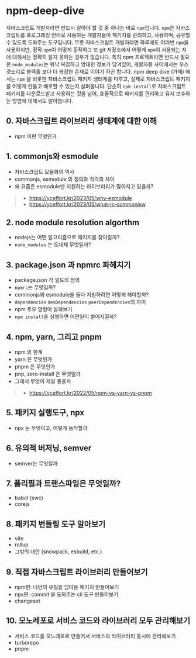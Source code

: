 # npm-deep-dive

자바스크립트 개발자라면 반드시 알아야 할 것 중 하나는 바로 `npm`입니다. `npm`은 자바스크립트를 프로그래밍 언어로 사용하는 개발자들이 패키지를 관리하고, 사용하며, 공유할 수 있도록 도와주는 도구입니다. 무릇 자바스크립트 개발자라면 하루에도 여러번 `npm`을 사용하지만, 정작 `npm`이 어떻게 동작하고 또 git 저장소에서 어떻게 `npm`이 사용되는 지에 대해서는 정확히 알지 못하는 경우가 많습니다. 특히 npm 프로젝트라면 반드시 필요한 `node_modules`는 워낙 복잡하고 방대한 정보가 담겨있어, 개발자들 사이에서는 우스걋소리로 블랙홀 보다 더 복잡한 존재로 이야기 하곤 합니다. npm deep dive (가제) 에서는 `npm` 을 비롯한 자바스크립트 패키지 생태계를 다루고, 실제로 자바스크립트 패키지를 어떻게 만들고 배포할 수 있는지 살펴봅니다. 단순히 `npm install`로 자바스크립트 패키지를 다운로드받고 사용하는 것을 넘어, 효율적으로 패키지를 관리하고 유지 보수하는 방법에 대해서도 알아봅니다. 

## 0. 자바스크립트 라이브러리 생태계에 대한 이해

- npm 이란 무엇인가

## 1. commonjs와 esmodule

- 자바스크립트 모듈화의 역사
- commonjs, esmodule 의 정의와 각각의 차이
- 왜 요즘은 esmodule만 지원하는 라이브러리가 많아지고 있을까?

> - https://yceffort.kr/2023/05/why-esmodule
> - https://yceffort.kr/2023/05/what-is-commonjsw

## 2. node module resolution algorthm 

- nodejs는 어떤 알고리즘으로 패키지를 찾아갈까?
- `node_modules` 는 도대체 무엇일까?

## 3. package.json 과 npmrc 파헤치기

- package.json 각 필드의 정의
- `npmrc`는 무엇일까?
- commonjs와 esmodule을 둘다 지원하려면 어떻게 해야할까?
- `dependencies` `devDependencies` `peerDependencies`의 차이
- npm 주요 명령어 살펴보기
- `npm install`을 실행하면 어떤일이 벌어지질까?

## 4. npm, yarn, 그리고 pnpm

- npm 의 한계
- yarn 은 무엇인가
- pnpm 은 무엇인가
- pnp, zero-install 은 무엇일까
- 그래서 무엇이 제일 좋을까

> - https://yceffort.kr/2022/05/npm-vs-yarn-vs-pnpm

## 5. 패키지 실행도구, npx

- npx 는 무엇이고, 어떻게 동작할까

## 6. 유의적 버저닝, semver

- semver는 무엇일까

## 7. 폴리필과 트랜스파일은 무엇일까? 

- babel (swc)
- corejs

## 8. 패키지 번들링 도구 알아보기

- vite
- rollup
- 그밖의 대안 (snowpack, esbuild, etc.)

## 9. 직접 자바스크립트 라이브러리 만들어보기

- npm편: 나만의 유틸을 담아둔 패키지 만들어보기
- npx편: commit 을 도와주는 cli 도구 만들어보기
- changeset

## 10. 모노레포로 서비스 코드와 라이브러리 모두 관리해보기

- 서비스 코드를 모노레포로 만들어서 서비스와 라이브러리 동시에 관리해보기
- turborepo
- pnpm
